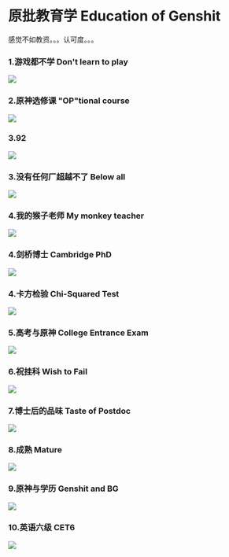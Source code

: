 # 原批教育学   Education of Genshit

感觉不如教资。。。认可度。。。

### 1.游戏都不学   Don't learn to play

![](https://github.com/DreamingCats/miHoYoJokes/raw/main/genshitjokes/原批教育学/游戏都不学.jpg)

### 2.原神选修课   "OP"tional course

![](https://github.com/DreamingCats/miHoYoJokes/raw/main/genshitjokes/原批教育学/原神选修课.jpg)

### 3.92

![](https://github.com/DreamingCats/miHoYoJokes/raw/main/genshitjokes/原批教育学/92.jpg)

### 3.没有任何厂超越不了   Below all

![](https://github.com/DreamingCats/miHoYoJokes/raw/main/genshitjokes/原批教育学/没有任何厂超越不了.jpg)

### 4.我的猴子老师   My monkey teacher

![](https://github.com/DreamingCats/miHoYoJokes/raw/main/genshitjokes/原批教育学/我的猴子老师.jpg)

### 4.剑桥博士   Cambridge PhD

![](https://github.com/DreamingCats/miHoYoJokes/raw/main/genshitjokes/原批教育学/剑桥博士.jpg)

### 4.卡方检验   Chi-Squared Test

![](https://github.com/DreamingCats/miHoYoJokes/raw/main/genshitjokes/原批教育学/卡方检验.jpg)

### 5.高考与原神   College Entrance Exam

![](https://github.com/DreamingCats/miHoYoJokes/raw/main/genshitjokes/原批教育学/高考与原神.jpg)

### 6.祝挂科   Wish to Fail

![](https://github.com/DreamingCats/miHoYoJokes/raw/main/genshitjokes/原批教育学/祝挂科.jpg)

### 7.博士后的品味   Taste of Postdoc

![](https://github.com/DreamingCats/miHoYoJokes/raw/main/genshitjokes/原批教育学/博士后的品味.jpg)

### 8.成熟   Mature

![](https://github.com/DreamingCats/miHoYoJokes/raw/main/genshitjokes/原批教育学/成熟.jpg)

### 9.原神与学历   Genshit and BG

![](https://github.com/DreamingCats/miHoYoJokes/raw/main/genshitjokes/原批教育学/原神与学历.jpg)

### 10.英语六级    CET6

![](https://github.com/DreamingCats/miHoYoJokes/raw/main/genshitjokes/原批教育学/英语六级.jpg)